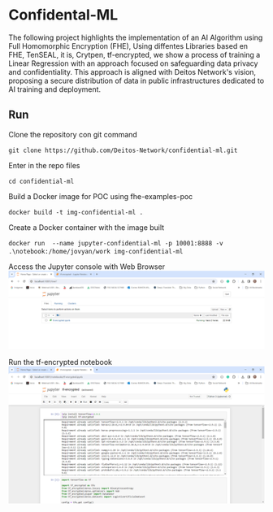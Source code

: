 #  Confidental-ML 

The following project highlights the implementation of an AI Algorithm using Full Homomorphic Encryption (FHE), Using diffentes Libraries based en FHE, TenSEAL, it is, Crytpen, tf-encrypted, we show a process of training a Linear Regression with an approach focused on safeguarding data privacy and confidentiality. This approach is aligned with Deitos Network's vision, proposing a secure distribution of data in public infrastructures dedicated to AI training and deployment.

##  Run 

Clone the repository con git command 
```console
git clone https://github.com/Deitos-Network/confidential-ml.git
```

Enter in the repo files
```console
cd confidential-ml
```

Build a Docker image for POC using fhe-examples-poc
```console
docker build -t img-confidential-ml .
```

Create a Docker container with the image built
```console
docker run  --name jupyter-confidential-ml -p 10001:8888 -v .\notebook:/home/jovyan/work img-confidential-ml
```

Access the Jupyter console with Web Browser
![alt](assets/jupyter-console.png)


Run the tf-encrypted notebook
![alt](assets/tf-encrypted.png)